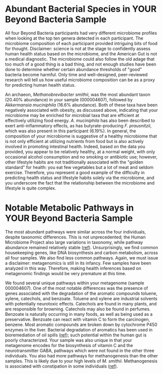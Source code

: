 # Abundant Bacterial Species in YOUR Beyond Bacteria Sample

All four Beyond Bacteria participants had very different microbiome profiles
when looking at the top ten genera detected in each participant. The microbiome
composition of each participant provided intriguing bits of food for thought.
Disclaimer: science is not at the stage to confidently assess human health
status based on the microbiome, and the American Gut is not a medical
diagnostic. The microbiome could also follow the old adage that too much of a
good thing is a bad thing, and not enough studies have been done to determine
whether certain abundance thresholds of "good" bacteria become harmful. Only
time and well-designed, peer-reviewed research will tell us how useful
microbiome composition can be as a proxy for predicting human health status.

An archaeon, *Methanobrevibacter smithii*, was the most abundant taxon (20.40%
abundance) in your sample (000004607), followed by *Akkermansia muciniphila* (16.6%
abundance). Both of these taxa have been negatively associated with obesity, as
discussed above, indicating that your microbiome may be enriched for microbial
taxa that are efficient at effectively utilizing food energy. *A. muciniphila*
has also been described to exert anti-inflammatory effects, as has
butyrate-producing *F. prausnitzii*, which was also present in this participant
(6.19%). In general, the composition of your microbiome is suggestive of a
healthy microbiome that is not only efficient at utilizing nutrients from food
but is also actively involved in promoting intestinal health. Indeed, based on
the data you provided, you appear to be relatively healthy, at a normal weight,
with only occasional alcohol consumption and no smoking or antibiotic use;
however, other lifestyle habits are not traditionally associated with the
"golden standard" for health: you eat few vegetables but a lot of meat and
seldom exercise. Therefore, you represent a good example of the difficulty in
predicting health status and lifestyle habits solely via the microbiome, and
you underscore the fact that the relationship between the microbiome and
lifestyle is quite complex.

# Notable Metabolic Pathways in YOUR Beyond Bacteria Sample

The most abundant pathways were similar across the four individuals, despite
taxonomic differences. This is not unprecedented; the Human Microbiome Project
also large variations in taxonomy, while pathway abundance remained relatively
stable ([ref](http://www.ncbi.nlm.nih.gov/pubmed/22699609)). Unsurprisingly, we
find common housekeeping genes, like DNA biosynthesis and carbon metabolism,
across all four samples. We also find less common pathways. Again, we must
issue a disclaimer: metagenomics is still in its infancy. Few samples have been
analyzed in this way. Therefore, making health inferences based on metagenomic
findings would be very premature at this time.

We found several unique pathways within your metagenome (sample 000004607). One
of the most notable differences was the presence of genes associated with the
degradation of the aromatic compounds toluene, xylene, catechols, and benzoate.
Toluene and xylene are industrial solvents with potentially neurotoxic effects.
Catechols are found in many plants, and are responsible for browning. Catechols
may also be found in perfumes. Benzoate is naturally occurring in many foods,
as well as being used as a preservative. Benzoate can react with vitamin C to
form the carcinogen, benzene. Most aromatic compounds are broken down by
cytochrome P450 enzymes in the liver. Bacterial degradation of aromatics has
been used in bioremediation of oil spills
([ref](http://www.ncbi.nlm.nih.gov/pubmed/16269736)); such potential within the
human gut is poorly characterized. Your sample was also unique in that your
metagenome encodes for the biosynthesis of vitamin C and the neurotransmitter
GABA, pathways which were not found in the other three individuals. You also
had more pathways for methanogenesis than the other samples. This is likely due
to your high levels of *M. smithii*. Methanogenesis is associated with
constipation in some individuals
([ref](http://www.ncbi.nlm.nih.gov/pubmed/22573345)).
